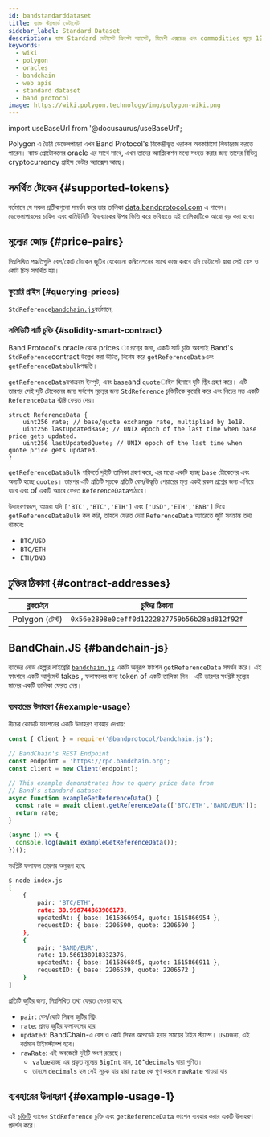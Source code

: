 ```yaml
---
id: bandstandarddataset
title: ব্যান্ড স্ট্যান্ডার্ড ডেটাসেট
sidebar_label: Standard Dataset
description: ব্যান্ড Stardard ডেটাসেট ক্রিপ্টো অ্যাসেট, বিদেশী এক্সচেঞ্জ এবং commodities জুড়ে 196+ এর বেশি symbols জন্য রিয়েল-টাইম price তথ্য অফার করে।
keywords:
  - wiki
  - polygon
  - oracles
  - bandchain
  - web apis
  - standard dataset
  - band protocol
image: https://wiki.polygon.technology/img/polygon-wiki.png
---
```

import useBaseUrl from '@docusaurus/useBaseUrl';

Polygon এ তৈরি ডেভেলপাররা এখন Band Protocol's বিকেন্দ্রীভূত ওরাকল অবকাঠামো লিভারেজ করতে পারেন। ব্যান্ড প্রোটোকলের oracle এর সাথে সাথে, এখন তাদের অ্যাপ্লিকেশন মধ্যে সংহত করার জন্য তাদের বিভিন্ন cryptocurrency প্রাইস ডেটার অ্যাক্সেস আছে।

## সমর্থিত টোকেন {#supported-tokens}

বর্তমানে যে সকল প্রতীকগুলো সমর্থন করে তার তালিকা [data.bandprotocol.com](http://data.bandprotcool.com) এ পাবেন। ডেভেলাপারদের চাহিদা এবং কমিউনিটি ফিডব্যাকের উপর ভিত্তি করে ভবিষ্যতে এই তালিকাটিকে আরো বড় করা হবে।

## মূল্যের জোড় {#price-pairs}

নিম্নলিখিত পদ্ধতিগুলি বেস/কোট টোকেন জুটির যেকোনো কম্বিনেশনের সাথে কাজ করবে যদি ডেটাসেট দ্বারা সেই বেস ও কোট চিহ্ন সমর্থিত হয়।

### কুয়েরি প্রাইস {#querying-prices}

`StdReference`[`bandchain.js`](https://www.npmjs.com/package/%40bandprotocol%2Fbandchain.js)বর্তমানে,  

### সলিডিটি স্মার্ট চুক্তি {#solidity-smart-contract}

Band Protocol's oracle থেকে prices া প্রশ্নের জন্য, একটি স্মার্ট চুক্তি অবশ্যই Band's `StdReference`contract উল্লেখ করা উচিত, বিশেষ করে `getReferenceData`এবং `getReferenceDatabulk`পদ্ধতি।

`getReferenceData`যথাক্রমে ইনপুট, এবং `base`and `quote`াইল হিসাবে দুটি স্ট্রিং গ্রহণ করে। এটি তারপর সেই দুটি টোকেনের জন্য সর্বশেষ মূল্যের জন্য `StdReference` চুক্তিটিকে কুয়েরি করে এবং নিচের মত একটি `ReferenceData` স্ট্রাক্ট ফেরত দেয়।

```
struct ReferenceData {
    uint256 rate; // base/quote exchange rate, multiplied by 1e18.
    uint256 lastUpdatedBase; // UNIX epoch of the last time when base price gets updated.
    uint256 lastUpdatedQuote; // UNIX epoch of the last time when quote price gets updated.
}
```

`getReferenceDataBulk` পরিবর্তে দুইটি তালিকা গ্রহণ করে, এর মধ্যে একটি হচ্ছে `base` টোকেনের এবং অন্যটি হচ্ছে `quotes`। তারপর এটি প্রতিটি সূচকে প্রতিটি বেস/উদ্ধৃতি পেয়ারের মূল্য একই রকম প্রশ্নের জন্য এগিয়ে যাবে এবং of একটি অ্যারে ফেরত `ReferenceData`পাঠাবে।

উদাহরণস্বরূপ, আমরা যদি `['BTC','BTC','ETH']` এবং `['USD','ETH','BNB']` দিয়ে `getReferenceDataBulk` কল করি, তাহলে ফেরত দেয়া `ReferenceData` অ্যারেতে জুটি সংক্রান্ত তথ্য থাকবে:

- `BTC/USD`
- `BTC/ETH`
- `ETH/BNB`

## চুক্তির ঠিকানা {#contract-addresses}

| ব্লকচেইন | চুক্তির ঠিকানা |
| -------------------- | :------------------------------------------: |
| Polygon (টেস্ট) | `0x56e2898e0ceff0d1222827759b56b28ad812f92f` |

## BandChain.JS {#bandchain-js}

ব্যান্ডের নোড হেল্পার লাইব্রেরি [`bandchain.js`](https://www.npmjs.com/package/@bandprotocol/bandchain.js) একটি অনুরূপ ফাংশন `getReferenceData` সমর্থন করে। এই ফাংশনে একটি আর্গুমেন্ট takes , ফলাফলের জন্য token of একটি তালিকা নিন। এটি তারপর সংশ্লিষ্ট মূল্যের মানের একটি তালিকা ফেরত দেয়।


### ব্যবহারের উদাহরণ {#example-usage}

নীচের কোডটি ফাংশনের একটি উদাহরণ ব্যবহার দেখায়:

```javascript
const { Client } = require('@bandprotocol/bandchain.js');

// BandChain's REST Endpoint
const endpoint = 'https://rpc.bandchain.org';
const client = new Client(endpoint);

// This example demonstrates how to query price data from
// Band's standard dataset
async function exampleGetReferenceData() {
  const rate = await client.getReferenceData(['BTC/ETH','BAND/EUR']);
  return rate;
}

(async () => {
  console.log(await exampleGetReferenceData());
})();

```

সংশ্লিষ্ট ফলাফল তারপর অনুরূপ হবে:

```bash
$ node index.js
[
    {
        pair: 'BTC/ETH',
        rate: 30.998744363906173,
        updatedAt: { base: 1615866954, quote: 1615866954 },
        requestID: { base: 2206590, quote: 2206590 }
    },
    {
        pair: 'BAND/EUR',
        rate: 10.566138918332376,
        updatedAt: { base: 1615866845, quote: 1615866911 },
        requestID: { base: 2206539, quote: 2206572 }
    }
]
```

প্রতিটি জুটির জন্য, নিম্নলিখিত তথ্য ফেরত দেওয়া হবে:

- `pair`: বেস/কোট সিম্বল জুটির স্ট্রিং
- `rate`: প্রদত্ত জুটির ফলাফলের হার
- `updated`: BandChain-এ বেস ও কোট সিম্বল আপডেট হবার সময়ের টাইম স্ট্যাম্প। `USD`জন্য, এই বর্তমান টাইমস্ট্যাম্প হবে।
- `rawRate`: এই অবজেক্টে দুইটি অংশ রয়েছে।
  - `value`হচ্ছে এর প্রকৃত মূল্যের `BigInt` মান, `10^decimals` দ্বারা গুণিত।
  - তাহলে `decimals` হল সেই সূচক যার দ্বারা `rate` কে গুণ করলে `rawRate` পাওয়া যায়

## ব্যবহারের উদাহরণ {#example-usage-1}

এই [চুক্তিটি](https://gist.github.com/tansawit/a66d460d4e896aa94a0790df299251db) ব্যান্ডের `StdReference` চুক্তি এবং `getReferenceData` ফাংশন ব্যবহার করার একটি উদাহরণ প্রদর্শন করে।